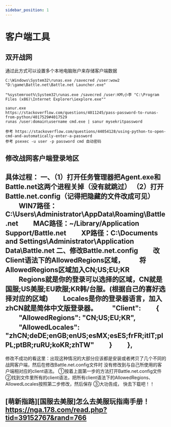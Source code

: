 ```yaml
---
sidebar_position: 1
---
```


# 客户端工具

## 双开战网
通过此方式可以设置多个本地电脑账户来存储客户端数据
```wowmacro
C:\Windows\System32\runas.exe /savecred /user:wow2 "D:\game\Battle.net\Battle.net Launcher.exe"

"%systemroot%\System32\runas.exe /savecred /user:KM\小李 "C:\Program Files (x86)\Internet Explorer\iexplore.exe""

sanur.exe 
https://stackoverflow.com/questions/4011245/pass-password-to-runas-from-python/4017529#4017529
runas /user:domain\username cmd.exe | sanur mysekritpassword

参考 https://stackoverflow.com/questions/44054128/using-python-to-open-cmd-and-automatically-enter-a-password
参考 psexec -u user -p password cmd 自动密码
```

## 修改战网客户端登录地区
具体过程：
一、（1）打开任务管理器把Agent.exe和Battle.net这两个进程关掉（没有就跳过）
（2）打开Battle.net.config（记得把隐藏的文件改成可见）
　　WIN7路径：C:\Users\Administrator\AppData\Roaming\Battle.net
　　MAC路径：~/Library/Application Support/Battle.net
　　XP路径：C:\Documents and Settings\Administrator\Application Data\Battle.net
二、修改Battle.net.config
　　改Client语法下的AllowedRegions区域，
　　将AllowedRegions区域加入CN;US;EU;KR
　　Regions就是你的登录可以选择的区域，CN就是国服;US美服;EU欧服;KR韩/台服。(根据自己的喜好选择对应的区域)
　　Locales是你的登录器语言，加入zhCN就是简体中文版登录器。
　　"Client":
　　{
　　"AllowedRegions": "CN;US;EU;KR",
　　"AllowedLocales": "zhCN;deDE;enGB;enUS;esMX;esES;frFR;itIT;plPL;ptBR;ruRU;koKR;zhTW"
　　}
　　},
---------------------
修改不成功的看这里：出现这种情况的大部分应该都是安装或者拷贝了几个不同的战网客户端，然后在修改Battle.net.config文件时 没有修改到与自己所使用的客户端相对应的client语法。
①按着上面第一步的方法打开Battle.net.config文件
②找到文件里所有的client语法，把所有client语法下的AllowedRegions、AllowedLocales按照第二步修改，然后保存
③大功告成， 快去下载吧！！

## [萌新指路][国服去美服]怎么去美服玩指南手册！ https://nga.178.com/read.php?tid=39152767&rand=766

